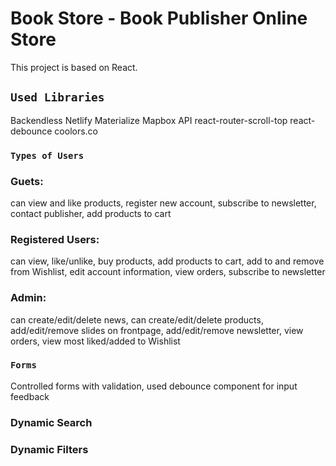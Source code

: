 # Book Store - Book Publisher Online Store

This project is based on React.

## `Used Libraries`

Backendless
Netlify
Materialize
Mapbox API
react-router-scroll-top
react-debounce
coolors.co

### `Types of Users`

### Guets: 
can view and like products,
register new account,
subscribe to newsletter,
contact publisher,
add products to cart

### Registered Users:
can view, like/unlike, buy products,
add products to cart,
add to and remove from Wishlist,
edit account information,
view orders,
subscribe to newsletter

### Admin:
can create/edit/delete news,
can create/edit/delete products,
add/edit/remove slides on frontpage,
add/edit/remove newsletter,
view orders,
view most liked/added to Wishlist

### `Forms`

Controlled forms with validation,
used debounce component for input feedback

### Dynamic Search

### Dynamic Filters